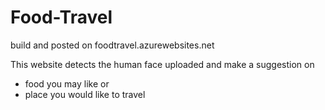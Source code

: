 # Food-Travel

build and posted on foodtravel.azurewebsites.net

This website detects the human face uploaded and make a suggestion on 
- food you may like or 
- place you would like to travel
